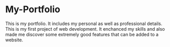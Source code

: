 # My-Portfolio

This is my portfolio. It includes my personal as well as professional details. This is my first project of web development. It enchanced my skills and also made me discover some extremely good features that can be added to a website. 
